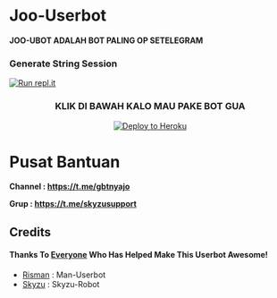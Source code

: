 # Joo-Userbot

**JOO-UBOT ADALAH BOT PALING OP SETELEGRAM**

### Generate String Session
[![Run repl.it](https://img.shields.io/badge/run-string__session.py-blue?style=for-the-badge&logo=repl.it)](https://repl.it/@mrismanaziz/stringenSession?lite=1&outputonly=1)

<h3 align="center">KLIK DI BAWAH KALO MAU PAKE BOT GUA</h3>
<p align="center"><a href="https://heroku.com/deploy?template=https://github.com/jookalem/Joo-Ubot/"><img src="https://www.herokucdn.com/deploy/button.png" alt="Deploy to Heroku" target="_blank"/></a></p>

# Pusat Bantuan
**Channel : https://t.me/gbtnyajo**

**Grup : https://t.me/skyzusupport**

## Credits
#### Thanks To [Everyone](https://github.com/jookalem/Joo-Ubot/graphs/contributors) Who Has Helped Make This Userbot Awesome!

*   [Risman](https://github.com/mrismanaziz/Man-Userbot) :  Man-Userbot
*   [Skyzu](http://github.com/Skyzu/SkyzuRobot) : Skyzu-Robot
